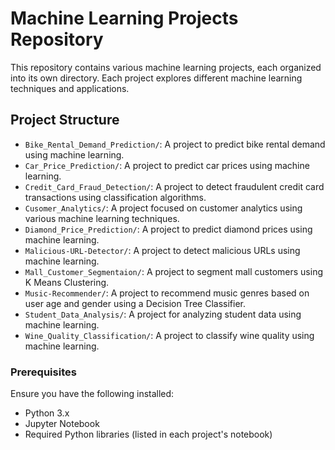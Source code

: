 # Machine Learning Projects Repository

This repository contains various machine learning projects, each organized into its own directory. Each project explores different machine learning techniques and applications.

## Project Structure

- `Bike_Rental_Demand_Prediction/`: A project to predict bike rental demand using machine learning.
- `Car_Price_Prediction/`: A project to predict car prices using machine learning.
- `Credit_Card_Fraud_Detection/`: A project to detect fraudulent credit card transactions using classification algorithms.
- `Cusomer_Analytics/`: A project focused on customer analytics using various machine learning techniques.
- `Diamond_Price_Prediction/`: A project to predict diamond prices using machine learning.
- `Malicious-URL-Detector/`: A project to detect malicious URLs using machine learning.
- `Mall_Customer_Segmentaion/`: A project to segment mall customers using K Means Clustering.
- `Music-Recommender/`: A project to recommend music genres based on user age and gender using a Decision Tree Classifier.
- `Student_Data_Analysis/`: A project for analyzing student data using machine learning.
- `Wine_Quality_Classification/`: A project to classify wine quality using machine learning.

### Prerequisites

Ensure you have the following installed:
- Python 3.x
- Jupyter Notebook
- Required Python libraries (listed in each project's notebook)